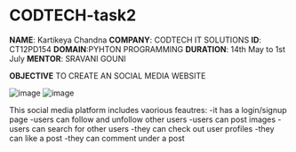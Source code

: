 # CODTECH-task2
**NAME**: Kartikeya Chandna
**COMPANY**: CODTECH IT SOLUTIONS
**ID**: CT12PD154
**DOMAIN**:PYHTON PROGRAMMING
**DURATION**: 14th May to 1st July
**MENTOR**: SRAVANI GOUNI

**OBJECTIVE**
TO CREATE AN SOCIAL MEDIA WEBSITE


![image](https://github.com/kartikeyafr/CODTECH-task2/assets/170734773/96c1638a-4222-45a5-8287-ac9224f6f739)
![image](https://github.com/kartikeyafr/CODTECH-task2/assets/170734773/f1147ef8-2af1-4f62-a291-26dfee1b49d5)


This social media platform includes vaorious feautres:
-it has a login/signup page
-users can follow and unfollow other users
-users can post images
-users can search for other users
-they can check out user profiles
-they can like a post
-they can comment under a post

